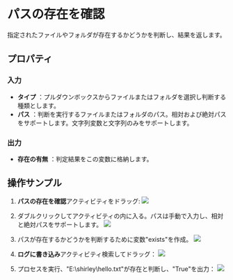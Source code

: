 # パスの存在を確認

指定されたファイルやフォルダが存在するかどうかを判断し、結果を返します。

## プロパティ

### 入力

- **タイプ** ：プルダウンボックスからファイルまたはフォルダを選択し判断する種類とします。
- **パス** ：判断を実行するファイルまたはフォルダのパス。相対および絶対パスをサポートします。文字列変数と文字列のみをサポートします。

### 出力

- **存在の有無** ：判定結果をこの変数に格納します。

## 操作サンプル
1. **パスの存在を確認**アクティビティをドラッグ:
![](https://docimages.blob.core.chinacloudapi.cn/images/Activities/isExist-1.png)

2. ダブルクリックしてアクティビティの内に入る。パスは手動で入力し、相対と絶対パスをサポートします。
![](https://docimages.blob.core.chinacloudapi.cn/images/Activities/isExist-2.png)

3. パスが存在するかどうかを判断するために変数"exists"を作成。
![](https://docimages.blob.core.chinacloudapi.cn/images/Activities/isExist-3.png)

4. **ログに書き込み**アクティビティ検索してドラッグ：
![](https://docimages.blob.core.chinacloudapi.cn/images/Activities/isExist-4.png)

5. プロセスを実行、"E:\shirley\hello.txt"が存在と判断し、"True"を出力：
![](https://docimages.blob.core.chinacloudapi.cn/images/Activities/isExist-5.png)